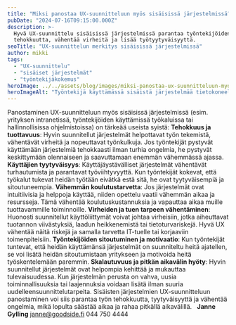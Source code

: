 ```yaml
---
title: "Miksi panostaa UX-suunnitteluun myös sisäisissä järjestelmissä?"
pubDate: "2024-07-16T09:15:00.000Z"
description: >-
  Hyvä UX-suunnittelu sisäisissä järjestelmissä parantaa työntekijöiden
  tehokkuutta, vähentää virheitä ja lisää työtyytyväisyyttä.
seoTitle: "UX-suunnittelun merkitys sisäisissä järjestelmissä"
author: mikki
tags:
  - "UX-suunnittelu"
  - "sisäiset järjestelmät"
  - "työntekijäkokemus"
heroImage: ../../assets/blog/images/miksi-panostaa-ux-suunnitteluun-myos-sisaisissa-jarjestelmissa/featured.webp
heroImageAlt: "Työntekijä käyttämässä sisäistä järjestelmää tietokoneella"
---
```


Panostaminen UX-suunnitteluun myös sisäisissä järjestelmissä (esim. yrityksen intranetissä, työntekijöiden käyttämissä työkaluissa tai hallinnollisissa ohjelmistoissa) on tärkeää useista syistä: **Tehokkuus ja tuottavuus**: Hyvin suunnitellut järjestelmät helpottavat työn tekemistä, vähentävät virheitä ja nopeuttavat työnkulkuja. Jos työntekijät pystyvät käyttämään järjestelmiä tehokkaasti ilman turhia ongelmia, he pystyvät keskittymään olennaiseen ja saavuttamaan enemmän vähemmässä ajassa. **Käyttäjien tyytyväisyys**: Käyttäjäystävälliset järjestelmät vähentävät turhautumista ja parantavat työviihtyvyyttä. Kun työntekijät kokevat, että työkalut tukevat heidän työtään eivätkä estä sitä, he ovat tyytyväisempiä ja sitoutuneempia. **Vähemmän koulutustarvetta**: Jos järjestelmät ovat intuitiivisia ja helppoja käyttää, niiden opettelu vaatii vähemmän aikaa ja resursseja. Tämä vähentää koulutuskustannuksia ja vapauttaa aikaa muille tuottavammille toiminnoille. **Virheiden ja tuen tarpeen vähentäminen**: Huonosti suunnitellut käyttöliittymät voivat johtaa virheisiin, jotka aiheuttavat tuotannon viivästyksiä, laadun heikkenemistä tai tietoturvariskejä. Hyvä UX vähentää näitä riskejä ja samalla tarvetta IT-tuelle tai korjaaviin toimenpiteisiin. **Työntekijöiden sitoutuminen ja motivaatio**: Kun työntekijät tuntevat, että heidän käyttämänsä järjestelmät on suunniteltu heitä ajatellen, se voi lisätä heidän sitoutumistaan yritykseen ja motivoida heitä työskentelemään paremmin. **Skalautuvuus ja pitkän aikavälin hyöty**: Hyvin suunnitellut järjestelmät ovat helpompia kehittää ja mukauttaa tulevaisuudessa. Kun järjestelmän perusta on vahva, uusia toiminnallisuuksia tai laajennuksia voidaan lisätä ilman suuria uudelleensuunnittelutarpeita. Sisäisten järjestelmien UX-suunnitteluun panostaminen voi siis parantaa työn tehokkuutta, tyytyväisyyttä ja vähentää ongelmia, mikä lopulta säästää aikaa ja rahaa pitkällä aikavälillä.   **Janne Gylling** janne@goodside.fi 044 750 4444